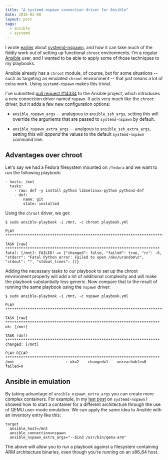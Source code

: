```yaml
---
title: "A systemd-nspawn connection driver for Ansible"
date: 2016-02-08
layout: post
tags:
  - ansible
  - systemd
---
```


I wrote [earlier][] about [systemd-nspawn][], and how it can take much
of the fiddly work out of setting up functional `chroot` environments.
I'm a regular [Ansible][] user, and I wanted to be able to apply some
of those techniques to my playbooks.

[earlier]: |filename|/2016-02-07-systemd-nspawn-for-fun-and-well-mostly-f.md
[systemd-nspawn]: https://www.freedesktop.org/software/systemd/man/systemd-nspawn.html

Ansible already has a `chroot` module, of course, but for some
situations -- such as targeting an emulated `chroot` environment --
that just means a lot of extra work.  Using `systemd-nspawn` makes
this trivial.

I've submitted [pull request #14334][#14334] to the Ansible project,
which introduces a new connection driver named `nspawn`.  It acts very
much like the `chroot` driver, but it adds a few new configuration
options:

[#14334]: https://github.com/ansible/ansible/pull/14334

- `ansible_nspawn_args` -- analagous to `ansible_ssh_args`, setting
  this will override the arguments that are passed to `systemd-nspawn`
  by default.

- `ansible_nspawn_extra_args` -- analgous to `ansible_ssh_extra_args`,
  setting this will *append* the values to the default
  `systemd-nspawn` command line.

## Advantages over chroot

Let's say we had a Fedora filesystem mounted on `/fedora` and we want
to run the following playbook:

    - hosts: /mnt
      tasks:
        - raw: dnf -y install python libselinux-python python2-dnf
        - dnf:
            name: git
            state: installed

Using the `chroot` driver, we get:

    $ sudo ansible-playbook -i /mnt, -c chroot playbook.yml

    PLAY ***************************************************************************

    TASK [raw] *********************************************************************
    fatal: [/mnt]: FAILED! => {"changed": false, "failed": true, "rc": -6, "stderr": "Fatal Python error: Failed to open /dev/urandom\n", "stdout": "", "stdout_lines": []}

Adding the necessary tasks to our playbook to set up the chroot
environment properly will add a lot of additional complexity and will
make the playbook substantially less generic.  Now compare that to the
result of running the same playbook using the `nspawn` driver:

    $ sudo ansible-playbook -i /mnt, -c nspawn playbook.yml

    PLAY ***************************************************************************

    TASK [raw] *********************************************************************
    ok: [/mnt]

    TASK [dnf] *********************************************************************
    changed: [/mnt]

    PLAY RECAP *********************************************************************
    /mnt                       : ok=2    changed=1    unreachable=0    failed=0   

## Ansible in emulation

By taking advantage of `ansible_nspawn_extra_args` you can create
more complex containers.  For example, in my [last post][earlier] on
`systemd-nspawn` I showed how to start a container for a different
architecture through the use of QEMU user-mode emulation.  We can
apply the same idea to Ansible with an inventory entry like this:

    target
      ansible_host=/mnt
      ansible_connection=nspawn
      ansible_nspawn_extra_args="--bind /usr/bin/qemu-arm"

The above will allow you to run a playbook against a filesystem
containing ARM architecture binaries, even though you're running on an
x86_64 host.

[ansible]: http://ansible.com/
